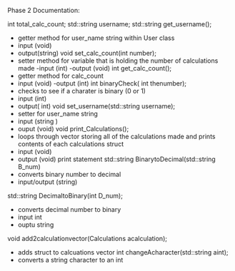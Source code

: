 


Phase 2 Documentation: 


   int total_calc_count; 
   std::string username; 
   std::string get_username();
   - getter method for user_name string within User class
   - input (void) 
   - output(string) 
   void set_calc_count(int number);
   - setter method for variable that is holding the number of calculations made
   -input (int) 
   -output (void) 
   int get_calc_count();
   - getter method for calc_count
   - input (void) 
   -output (int) 
   int binaryCheck( int thenumber);
   - checks to see if a charater is binary (0 or 1) 
   - input (int) 
   - output( int) 
   void set_username(std::string username);
   - setter for user_name string 
   - input (string ) 
   - ouput (void) 
   void print_Calculations(); 
   - loops through vector storing all of the calculations made and prints contents of each calculations struct
   - input (void) 
   - output (void) print statement
   std::string BinarytoDecimal(std::string B_num)
   - converts binary number to decimal 
   - input/output (string) 
  
   std::string DecimaltoBinary(int D_num);
   - converts decimal number to binary 
   - input int 
   - ouptu string

   void add2calculationvector(Calculations acalculation);
   - adds struct to calcuations vector
   int changeAcharacter(std::string aint); 
   - converts a string character to an int
